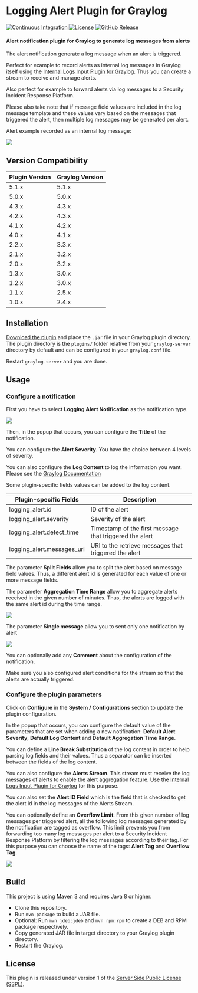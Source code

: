 # Logging Alert Plugin for Graylog

[![Continuous Integration](https://github.com/airbus-cyber/graylog-plugin-logging-alert/actions/workflows/ci.yml/badge.svg)](https://github.com/airbus-cyber/graylog-plugin-logging-alert/actions/workflows/ci.yml)
[![License](https://img.shields.io/badge/license-SSPL-green)](https://www.mongodb.com/licensing/server-side-public-license)
[![GitHub Release](https://img.shields.io/badge/release-v2.2.0-blue.svg)](https://github.com/airbus-cyber/graylog-plugin-logging-alert/releases)

#### Alert notification plugin for Graylog to generate log messages from alerts

The alert notification generate a log message when an alert is triggered.

Perfect for example to record alerts as internal log messages in Graylog itself using the [Internal Logs Input Plugin for Graylog](https://github.com/graylog-labs/graylog-plugin-internal-logs). Thus you can create a stream to receive and manage alerts.

Also perfect for example to forward alerts via log messages to a Security Incident Response Platform.

Please also take note that if message field values are included in the log message template and these values vary based on the messages that triggered the alert, then multiple log messages may be generated per alert.

Alert example recorded as an internal log message:

![](https://raw.githubusercontent.com/airbus-cyber/graylog-plugin-logging-alert/master/images/alert.png)

## Version Compatibility

| Plugin Version | Graylog Version |
|----------------|-----------------|
| 5.1.x          | 5.1.x           |
| 5.0.x          | 5.0.x           |
| 4.3.x          | 4.3.x           |
| 4.2.x          | 4.3.x           |
| 4.1.x          | 4.2.x           |
| 4.0.x          | 4.1.x           |
| 2.2.x          | 3.3.x           |
| 2.1.x          | 3.2.x           |
| 2.0.x          | 3.2.x           |
| 1.3.x          | 3.0.x           |
| 1.2.x          | 3.0.x           |
| 1.1.x          | 2.5.x           |
| 1.0.x          | 2.4.x           |

## Installation

[Download the plugin](https://github.com/airbus-cyber/graylog-plugin-logging-alert/releases)
and place the `.jar` file in your Graylog plugin directory. The plugin directory
is the `plugins/` folder relative from your `graylog-server` directory by default
and can be configured in your `graylog.conf` file.

Restart `graylog-server` and you are done.

## Usage

### Configure a notification

First you have to select **Logging Alert Notification** as the notification type.

![](https://raw.githubusercontent.com/airbus-cyber/graylog-plugin-logging-alert/master/images/select_notification.png)

Then, in the popup that occurs, you can configure the **Title** of the notification.

You can configure the **Alert Severity**. You have the choice between 4 levels of severity.

You can also configure the **Log Content** to log the information you want. 
Please see the [Graylog Documentation](https://go2docs.graylog.org/4-x/interacting_with_your_log_data/notifications.html#DataAvailabletoNotifications)

Some plugin-specific fields values can be added to the log content.

| Plugin-specific Fields     | Description                                             |
|----------------------------|---------------------------------------------------------|
| logging_alert.id           | ID of the alert                                         |
| logging_alert.severity     | Severity of the alert                                   |
| logging_alert.detect_time  | Timestamp of the first message that triggered the alert |
| logging_alert.messages_url | URI to the retrieve messages that triggered the alert   |

The parameter **Split Fields** allow you to split the alert based on message field values. Thus, a different alert id is generated for each value of one or more message fields.

The parameter **Aggregation Time Range** allow you to aggregate alerts received in the given number of minutes. Thus, the alerts are logged with the same alert id during the time range.

![](https://raw.githubusercontent.com/airbus-cyber/graylog-plugin-logging-alert/master/images/edit_notification.png)

The parameter **Single message** allow you to sent only one notification by alert

![](https://raw.githubusercontent.com/airbus-cyber/graylog-plugin-logging-alert/master/images/edit_notification2.png)

You can optionally add any **Comment** about the configuration of the notification.


Make sure you also configured alert conditions for the stream so that the alerts are actually triggered.

### Configure the plugin parameters

Click on **Configure** in the **System / Configurations** section to update the plugin configuration.
 
In the popup that occurs, you can configure the default value of the parameters that are set when adding a new notification: **Default Alert Severity**, **Default Log Content** and **Default Aggregation Time Range**.

You can define a **Line Break Substitution** of the log content in order to help parsing log fields and their values. Thus a separator can be inserted between the fields of the log content.

You can also configure the **Alerts Stream**. This stream must receive the log messages of alerts to enable the alert aggregation feature. Use the [Internal Logs Input Plugin for Graylog](https://github.com/graylog-labs/graylog-plugin-internal-logs) for this purpose.

You can also set the **Alert ID Field** which is the field that is checked to get the alert id in the log messages of the Alerts Stream.

You can optionally define an **Overflow Limit**. From this given number of log messages per triggered alert, all the following log messages generated by the notification are tagged as overflow. This limit prevents you from forwarding too many log messages per alert to a Security Incident Response Platform by filtering the log messages according to their tag. For this purpose you can choose the name of the tags: **Alert Tag** and **Overflow Tag**.

![](https://raw.githubusercontent.com/airbus-cyber/graylog-plugin-logging-alert/master/images/edit_plugin_configuration.png)

## Build

This project is using Maven 3 and requires Java 8 or higher.

* Clone this repository.
* Run `mvn package` to build a JAR file.
* Optional: Run `mvn jdeb:jdeb` and `mvn rpm:rpm` to create a DEB and RPM package respectively.
* Copy generated JAR file in target directory to your Graylog plugin directory.
* Restart the Graylog.

## License

This plugin is released under version 1 of the [Server Side Public License (SSPL)](LICENSE).
